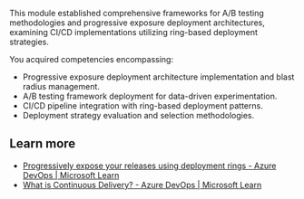 This module established comprehensive frameworks for A/B testing methodologies and progressive exposure deployment architectures, examining CI/CD implementations utilizing ring-based deployment strategies.

You acquired competencies encompassing:

- Progressive exposure deployment architecture implementation and blast radius management.
- A/B testing framework deployment for data-driven experimentation.
- CI/CD pipeline integration with ring-based deployment patterns.
- Deployment strategy evaluation and selection methodologies.

## Learn more

- [Progressively expose your releases using deployment rings - Azure DevOps \| Microsoft Learn](/azure/devops/migrate/phase-rollout-with-rings)
- [What is Continuous Delivery? - Azure DevOps \| Microsoft Learn](/devops/deliver/what-is-continuous-delivery)
